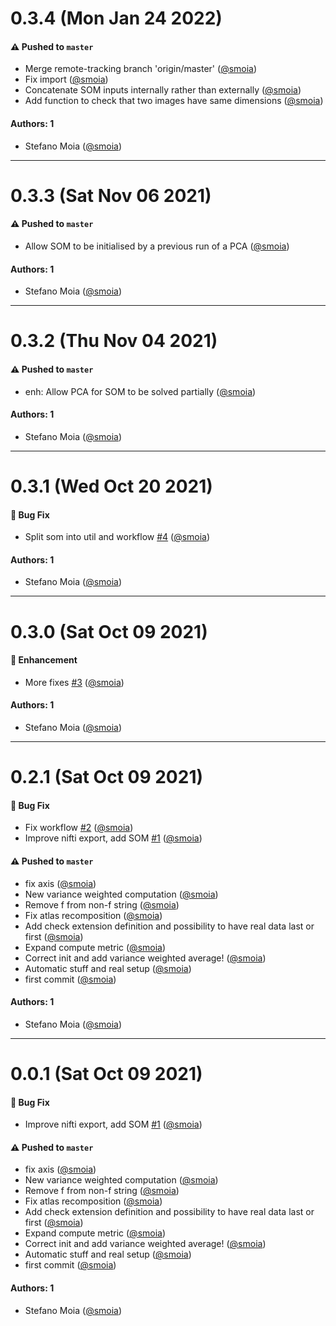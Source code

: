 # 0.3.4 (Mon Jan 24 2022)

#### ⚠️ Pushed to `master`

- Merge remote-tracking branch 'origin/master' ([@smoia](https://github.com/smoia))
- Fix import ([@smoia](https://github.com/smoia))
- Concatenate SOM inputs internally rather than externally ([@smoia](https://github.com/smoia))
- Add function to check that two images have same dimensions ([@smoia](https://github.com/smoia))

#### Authors: 1

- Stefano Moia ([@smoia](https://github.com/smoia))

---

# 0.3.3 (Sat Nov 06 2021)

#### ⚠️ Pushed to `master`

- Allow SOM to be initialised by a previous run of a PCA ([@smoia](https://github.com/smoia))

#### Authors: 1

- Stefano Moia ([@smoia](https://github.com/smoia))

---

# 0.3.2 (Thu Nov 04 2021)

#### ⚠️ Pushed to `master`

- enh: Allow PCA for SOM to be solved partially ([@smoia](https://github.com/smoia))

#### Authors: 1

- Stefano Moia ([@smoia](https://github.com/smoia))

---

# 0.3.1 (Wed Oct 20 2021)

#### 🐛 Bug Fix

- Split som into util and workflow [#4](https://github.com/smoia/niutils/pull/4) ([@smoia](https://github.com/smoia))

#### Authors: 1

- Stefano Moia ([@smoia](https://github.com/smoia))

---

# 0.3.0 (Sat Oct 09 2021)

#### 🚀 Enhancement

- More fixes [#3](https://github.com/smoia/niutils/pull/3) ([@smoia](https://github.com/smoia))

#### Authors: 1

- Stefano Moia ([@smoia](https://github.com/smoia))

---

# 0.2.1 (Sat Oct 09 2021)

#### 🐛 Bug Fix

- Fix workflow [#2](https://github.com/smoia/niutils/pull/2) ([@smoia](https://github.com/smoia))
- Improve nifti export, add SOM [#1](https://github.com/smoia/niutils/pull/1) ([@smoia](https://github.com/smoia))

#### ⚠️ Pushed to `master`

- fix axis ([@smoia](https://github.com/smoia))
- New variance weighted computation ([@smoia](https://github.com/smoia))
- Remove f from non-f string ([@smoia](https://github.com/smoia))
- Fix atlas recomposition ([@smoia](https://github.com/smoia))
- Add check extension definition and possibility to have real data last or first ([@smoia](https://github.com/smoia))
- Expand compute metric ([@smoia](https://github.com/smoia))
- Correct init and add variance weighted average! ([@smoia](https://github.com/smoia))
- Automatic stuff and real setup ([@smoia](https://github.com/smoia))
- first commit ([@smoia](https://github.com/smoia))

#### Authors: 1

- Stefano Moia ([@smoia](https://github.com/smoia))

---

# 0.0.1 (Sat Oct 09 2021)

#### 🐛 Bug Fix

- Improve nifti export, add SOM [#1](https://github.com/smoia/niutils/pull/1) ([@smoia](https://github.com/smoia))

#### ⚠️ Pushed to `master`

- fix axis ([@smoia](https://github.com/smoia))
- New variance weighted computation ([@smoia](https://github.com/smoia))
- Remove f from non-f string ([@smoia](https://github.com/smoia))
- Fix atlas recomposition ([@smoia](https://github.com/smoia))
- Add check extension definition and possibility to have real data last or first ([@smoia](https://github.com/smoia))
- Expand compute metric ([@smoia](https://github.com/smoia))
- Correct init and add variance weighted average! ([@smoia](https://github.com/smoia))
- Automatic stuff and real setup ([@smoia](https://github.com/smoia))
- first commit ([@smoia](https://github.com/smoia))

#### Authors: 1

- Stefano Moia ([@smoia](https://github.com/smoia))
